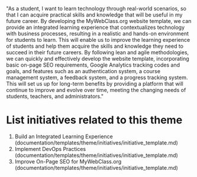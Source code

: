 "As a student, I want to learn technology through real-world scenarios, so that I can acquire practical skills and knowledge that will be useful in my future career. By developing the MyWebClass.org website template, we can provide an integrated learning experience that contextualizes technology with business processes, resulting in a realistic and hands-on environment for students to learn. This will enable us to improve the learning experience of students and help them acquire the skills and knowledge they need to succeed in their future careers. By following lean and agile methodologies, we can quickly and effectively develop the website template, incorporating basic on-page SEO requirements, Google Analytics tracking codes and goals, and features such as an authentication system, a course management system, a feedback system, and a progress tracking system. This will set us up for long-term benefits by providing a platform that will continue to improve and evolve over time, meeting the changing needs of students, teachers, and administrators."


# List initiatives related to this theme
1. Build an Integrated Learning Experience (documentation/templates/theme/initiatives/initiative_template.md)
2. Implement DevOps Practices (documentation/templates/theme/initiatives/initiative_template.md)
3. Improve On-Page SEO for MyWebClass.org (documentation/templates/theme/initiatives/initiative_template.md)
